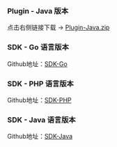 ### Plugin - Java 版本

点击右侧链接下载 -> [Plugin-Java.zip](http://onzeipdi1.bkt.clouddn.com/Pandora-Plugin-Java.zip)

### SDK - Go 语言版本

Github地址：[SDK-Go](https://github.com/qiniu/pandora-go-sdk)

### SDK - PHP 语言版本

Github地址：[SDK-PHP](https://github.com/qiniu/pandora-php-sdk)

### SDK - Java 语言版本

Github地址：[SDK-Java](https://github.com/qiniu/pandora-java-sdk)
